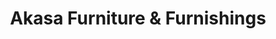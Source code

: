 ---
title: "Akasa Furniture & Furnishings"
url: /taliparamba/akasa-furniture-and-furnishings/
shop: furniture
---